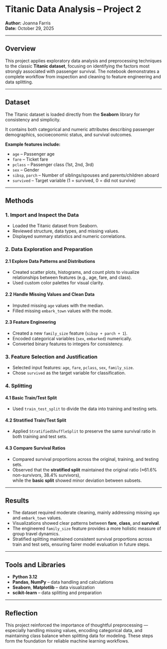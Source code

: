 # Titanic Data Analysis – Project 2  
**Author:** Joanna Farris  
**Date:** October 29, 2025

---

## Overview  
This project applies exploratory data analysis and preprocessing techniques to the classic **Titanic dataset**, focusing on identifying the factors most strongly associated with passenger survival. The notebook demonstrates a complete workflow from inspection and cleaning to feature engineering and data splitting.  

---

## Dataset  
The Titanic dataset is loaded directly from the **Seaborn** library for consistency and simplicity.

It contains both categorical and numeric attributes describing passenger demographics, socioeconomic status, and survival outcomes.  

**Example features include:**  
- `age` – Passenger age  
- `fare` – Ticket fare  
- `pclass` – Passenger class (1st, 2nd, 3rd)  
- `sex` – Gender  
- `sibsp`, `parch` – Number of siblings/spouses and parents/children aboard  
- `survived` – Target variable (1 = survived, 0 = did not survive)  

---

## Methods  

### 1. Import and Inspect the Data  
- Loaded the Titanic dataset from Seaborn.  
- Reviewed structure, data types, and missing values.  
- Displayed summary statistics and numeric correlations.  

### 2. Data Exploration and Preparation  

#### 2.1 Explore Data Patterns and Distributions  
- Created scatter plots, histograms, and count plots to visualize relationships between features (e.g., age, fare, and class).  
- Used custom color palettes for visual clarity.  

#### 2.2 Handle Missing Values and Clean Data  
- Imputed missing `age` values with the median.  
- Filled missing `embark_town` values with the mode.  

#### 2.3 Feature Engineering  
- Created a new `family_size` feature (`sibsp + parch + 1`).  
- Encoded categorical variables (`sex`, `embarked`) numerically.  
- Converted binary features to integers for consistency.  

### 3. Feature Selection and Justification  
- Selected input features: `age`, `fare`, `pclass`, `sex`, `family_size`.  
- Chose `survived` as the target variable for classification.  

### 4. Splitting  

#### 4.1 Basic Train/Test Split  
- Used `train_test_split` to divide the data into training and testing sets.  

#### 4.2 Stratified Train/Test Split  
- Applied `StratifiedShuffleSplit` to preserve the same survival ratio in both training and test sets.  

#### 4.3 Compare Survival Ratios  
- Compared survival proportions across the original, training, and testing sets.  
- Observed that the **stratified split** maintained the original ratio (≈61.6% non-survivors, 38.4% survivors),  
  while the **basic split** showed minor deviation between subsets.  



---

## Results  
- The dataset required moderate cleaning, mainly addressing missing `age` and `embark_town` values.  
- Visualizations showed clear patterns between **fare**, **class**, and **survival**.  
- The engineered `family_size` feature provides a more holistic measure of group travel dynamics.  
- Stratified splitting maintained consistent survival proportions across train and test sets, ensuring fairer model evaluation in future steps.  

---

## Tools and Libraries  
- **Python 3.12**  
- **Pandas**, **NumPy** – data handling and calculations  
- **Seaborn**, **Matplotlib** – data visualization  
- **scikit-learn** – data splitting and preparation  

---

## Reflection  
This project reinforced the importance of thoughtful preprocessing — especially handling missing values, encoding categorical data, and maintaining class balance when splitting data for modeling. These steps form the foundation for reliable machine learning workflows.  
